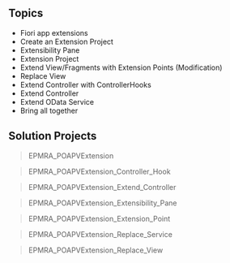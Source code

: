 Topics
------
* Fiori app extensions
* Create an Extension Project
* Extensibility Pane
* Extension Project
* Extend View/Fragments with Extension Points (Modification)
* Replace View
* Extend Controller with ControllerHooks
* Extend Controller
* Extend OData Service
* Bring all together



Solution Projects
-----------------
>EPMRA_POAPVExtension

>EPMRA_POAPVExtension_Controller_Hook

>EPMRA_POAPVExtension_Extend_Controller

>EPMRA_POAPVExtension_Extensibility_Pane

>EPMRA_POAPVExtension_Extension_Point

>EPMRA_POAPVExtension_Replace_Service

>EPMRA_POAPVExtension_Replace_View
